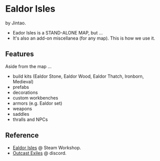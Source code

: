 # Ealdor Isles

by Jintao.

- Eador Isles is a STAND-ALONE MAP, but ...
- It's also an add-on miscellanea (for any map). This is how we use it.

## Features

Aside from the map ...

- build kits (Ealdor Stone, Ealdor Wood, Ealdor Thatch, Ironborn, Medieval)
- prefabs
- decorations
- custom workbenches
- armors (e.g. Ealdor set)
- weapons
- saddles
- thralls and NPCs

## Reference

- [Ealdor Isles](https://steamcommunity.com/sharedfiles/filedetails/?id=2820165372) @ Steam Workshop.
- [Outcast Exiles](https://discord.gg/SWYQ8TtdxF) @ discord.
